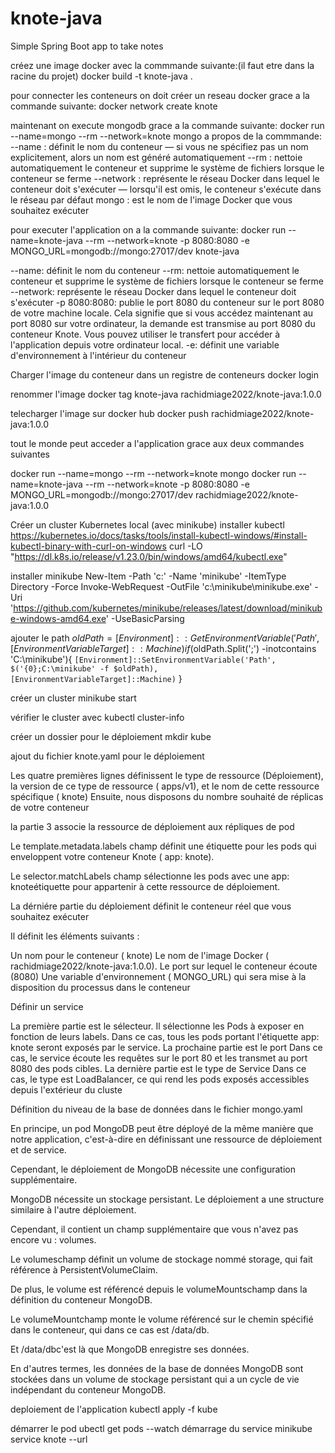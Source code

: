 # knote-java
Simple Spring Boot app to take notes

créez une image docker avec la commmande suivante:(il faut etre dans la racine du projet)
docker build -t knote-java .

pour connecter les conteneurs on doit créer un reseau docker grace a la commande suivante:
docker network create knote

maintenant on execute mongodb grace a la commande suivante:
docker run --name=mongo --rm --network=knote mongo
a propos de la commmande:
--name : définit le nom du conteneur — si vous ne spécifiez pas un nom explicitement, alors un nom est généré automatiquement
--rm : nettoie automatiquement le conteneur et supprime le système de fichiers lorsque le conteneur se ferme
--network : représente le réseau Docker dans lequel le conteneur doit s'exécuter — lorsqu'il est omis, le conteneur s'exécute dans le réseau par défaut
mongo : est le nom de l'image Docker que vous souhaitez exécuter
 
pour executer l'application on a la commande suivante:
docker run --name=knote-java --rm --network=knote -p 8080:8080 -e MONGO_URL=mongodb://mongo:27017/dev knote-java

--name: définit le nom du conteneur
--rm: nettoie automatiquement le conteneur et supprime le système de fichiers lorsque le conteneur se ferme
--network: représente le réseau Docker dans lequel le conteneur doit s'exécuter
-p 8080:8080: publie le port 8080 du conteneur sur le port 8080 de votre machine locale. Cela signifie que si vous accédez maintenant au port 8080 sur votre ordinateur, la demande est transmise au port 8080 du conteneur Knote. Vous pouvez utiliser le transfert pour accéder à l'application depuis votre ordinateur local.
-e: définit une variable d'environnement à l'intérieur du conteneur

Charger l'image du conteneur dans un registre de conteneurs
docker login

renommer l'image
docker tag knote-java rachidmiage2022/knote-java:1.0.0

telecharger l'image sur docker hub
docker push rachidmiage2022/knote-java:1.0.0 

tout le monde peut acceder a l'application grace aux deux commandes suivantes

docker run --name=mongo --rm --network=knote mongo
docker run --name=knote-java --rm --network=knote -p 8080:8080 -e MONGO_URL=mongodb://mongo:27017/dev rachidmiage2022/knote-java:1.0.0

Créer un cluster Kubernetes local (avec minikube)
installer kubectl
https://kubernetes.io/docs/tasks/tools/install-kubectl-windows/#install-kubectl-binary-with-curl-on-windows
curl -LO "https://dl.k8s.io/release/v1.23.0/bin/windows/amd64/kubectl.exe"

installer minikube
New-Item -Path 'c:\' -Name 'minikube' -ItemType Directory -Force
Invoke-WebRequest -OutFile 'c:\minikube\minikube.exe' -Uri 'https://github.com/kubernetes/minikube/releases/latest/download/minikube-windows-amd64.exe' -UseBasicParsing

ajouter le path
$oldPath = [Environment]::GetEnvironmentVariable('Path', [EnvironmentVariableTarget]::Machine)
if ($oldPath.Split(';') -inotcontains 'C:\minikube'){ `
  [Environment]::SetEnvironmentVariable('Path', $('{0};C:\minikube' -f $oldPath), [EnvironmentVariableTarget]::Machine) `
}

créer un cluster
minikube start

vérifier le cluster avec
kubectl cluster-info

créer un dossier pour le déploiement 
mkdir kube


ajout du fichier knote.yaml pour le déploiement

Les quatre premières lignes définissent le type de ressource (Déploiement), 
la version de ce type de ressource ( apps/v1), et le nom de cette ressource spécifique ( knote) 
Ensuite, nous disposons du nombre souhaité de réplicas de votre conteneur

la partie 3 associe la ressource de déploiement aux répliques de pod

Le template.metadata.labels champ définit une étiquette pour les pods qui enveloppent votre conteneur Knote ( app: knote).

Le selector.matchLabels champ sélectionne les pods avec une app: knoteétiquette pour appartenir à cette ressource de déploiement.

La dérniére partie du déploiement définit le conteneur réel que vous souhaitez exécuter

Il définit les éléments suivants :

Un nom pour le conteneur ( knote)
Le nom de l'image Docker ( rachidmiage2022/knote-java:1.0.0).
Le port sur lequel le conteneur écoute (8080)
Une variable d'environnement ( MONGO_URL) qui sera mise à la disposition du processus dans le conteneur


Définir un service

La première partie est le sélecteur.
Il sélectionne les Pods à exposer en fonction de leurs labels.
Dans ce cas, tous les pods portant l'étiquette app: knote seront exposés par le service.
La prochaine partie est le port
Dans ce cas, le service écoute les requêtes sur le port 80 et les transmet au port 8080 des pods cibles.
La dernière partie est le type de Service
Dans ce cas, le type est LoadBalancer, ce qui rend les pods exposés accessibles depuis l'extérieur du cluste

Définition du niveau de la base de données
dans le fichier mongo.yaml

En principe, un pod MongoDB peut être déployé de la même manière que notre application, c'est-à-dire en définissant une ressource de déploiement et de service.

Cependant, le déploiement de MongoDB nécessite une configuration supplémentaire.



MongoDB nécessite un stockage persistant.
Le déploiement a une structure similaire à l'autre déploiement.

Cependant, il contient un champ supplémentaire que vous n'avez pas encore vu : volumes.

Le volumeschamp définit un volume de stockage nommé storage, qui fait référence à PersistentVolumeClaim.

De plus, le volume est référencé depuis le volumeMountschamp dans la définition du conteneur MongoDB.

Le volumeMountchamp monte le volume référencé sur le chemin spécifié dans le conteneur, qui dans ce cas est /data/db.

Et /data/dbc'est là que MongoDB enregistre ses données.

En d'autres termes, les données de la base de données MongoDB sont stockées 
dans un volume de stockage persistant qui a un cycle de vie indépendant du conteneur MongoDB.


deploiement de l'application 
kubectl apply -f kube

démarrer le pod
ubectl get pods --watch
démarrage du service
minikube service knote --url